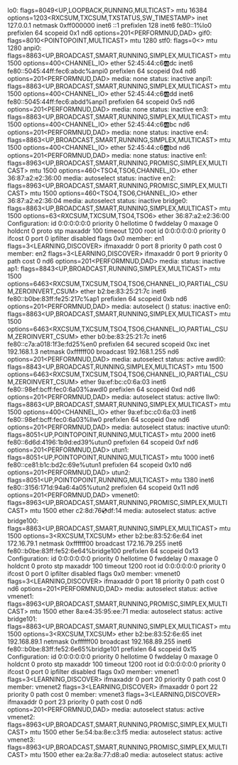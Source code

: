 lo0: flags=8049<UP,LOOPBACK,RUNNING,MULTICAST> mtu 16384
	options=1203<RXCSUM,TXCSUM,TXSTATUS,SW_TIMESTAMP>
	inet 127.0.0.1 netmask 0xff000000 
	inet6 ::1 prefixlen 128 
	inet6 fe80::1%lo0 prefixlen 64 scopeid 0x1 
	nd6 options=201<PERFORMNUD,DAD>
gif0: flags=8010<POINTOPOINT,MULTICAST> mtu 1280
stf0: flags=0<> mtu 1280
anpi0: flags=8863<UP,BROADCAST,SMART,RUNNING,SIMPLEX,MULTICAST> mtu 1500
	options=400<CHANNEL_IO>
	ether 52:45:44:c6:ab:dc 
	inet6 fe80::5045:44ff:fec6:abdc%anpi0 prefixlen 64 scopeid 0x4 
	nd6 options=201<PERFORMNUD,DAD>
	media: none
	status: inactive
anpi1: flags=8863<UP,BROADCAST,SMART,RUNNING,SIMPLEX,MULTICAST> mtu 1500
	options=400<CHANNEL_IO>
	ether 52:45:44:c6:ab:dd 
	inet6 fe80::5045:44ff:fec6:abdd%anpi1 prefixlen 64 scopeid 0x5 
	nd6 options=201<PERFORMNUD,DAD>
	media: none
	status: inactive
en3: flags=8863<UP,BROADCAST,SMART,RUNNING,SIMPLEX,MULTICAST> mtu 1500
	options=400<CHANNEL_IO>
	ether 52:45:44:c6:ab:bc 
	nd6 options=201<PERFORMNUD,DAD>
	media: none
	status: inactive
en4: flags=8863<UP,BROADCAST,SMART,RUNNING,SIMPLEX,MULTICAST> mtu 1500
	options=400<CHANNEL_IO>
	ether 52:45:44:c6:ab:bd 
	nd6 options=201<PERFORMNUD,DAD>
	media: none
	status: inactive
en1: flags=8963<UP,BROADCAST,SMART,RUNNING,PROMISC,SIMPLEX,MULTICAST> mtu 1500
	options=460<TSO4,TSO6,CHANNEL_IO>
	ether 36:87:a2:e2:36:00 
	media: autoselect <full-duplex>
	status: inactive
en2: flags=8963<UP,BROADCAST,SMART,RUNNING,PROMISC,SIMPLEX,MULTICAST> mtu 1500
	options=460<TSO4,TSO6,CHANNEL_IO>
	ether 36:87:a2:e2:36:04 
	media: autoselect <full-duplex>
	status: inactive
bridge0: flags=8863<UP,BROADCAST,SMART,RUNNING,SIMPLEX,MULTICAST> mtu 1500
	options=63<RXCSUM,TXCSUM,TSO4,TSO6>
	ether 36:87:a2:e2:36:00 
	Configuration:
		id 0:0:0:0:0:0 priority 0 hellotime 0 fwddelay 0
		maxage 0 holdcnt 0 proto stp maxaddr 100 timeout 1200
		root id 0:0:0:0:0:0 priority 0 ifcost 0 port 0
		ipfilter disabled flags 0x0
	member: en1 flags=3<LEARNING,DISCOVER>
	        ifmaxaddr 0 port 8 priority 0 path cost 0
	member: en2 flags=3<LEARNING,DISCOVER>
	        ifmaxaddr 0 port 9 priority 0 path cost 0
	nd6 options=201<PERFORMNUD,DAD>
	media: <unknown type>
	status: inactive
ap1: flags=8843<UP,BROADCAST,RUNNING,SIMPLEX,MULTICAST> mtu 1500
	options=6463<RXCSUM,TXCSUM,TSO4,TSO6,CHANNEL_IO,PARTIAL_CSUM,ZEROINVERT_CSUM>
	ether b2:be:83:25:21:7c 
	inet6 fe80::b0be:83ff:fe25:217c%ap1 prefixlen 64 scopeid 0xb 
	nd6 options=201<PERFORMNUD,DAD>
	media: autoselect (<unknown type>)
	status: inactive
en0: flags=8863<UP,BROADCAST,SMART,RUNNING,SIMPLEX,MULTICAST> mtu 1500
	options=6463<RXCSUM,TXCSUM,TSO4,TSO6,CHANNEL_IO,PARTIAL_CSUM,ZEROINVERT_CSUM>
	ether b0:be:83:25:21:7c 
	inet6 fe80::c7a:a018:1f3e:fd25%en0 prefixlen 64 secured scopeid 0xc 
	inet 192.168.1.3 netmask 0xffffff00 broadcast 192.168.1.255
	nd6 options=201<PERFORMNUD,DAD>
	media: autoselect
	status: active
awdl0: flags=8843<UP,BROADCAST,RUNNING,SIMPLEX,MULTICAST> mtu 1500
	options=6463<RXCSUM,TXCSUM,TSO4,TSO6,CHANNEL_IO,PARTIAL_CSUM,ZEROINVERT_CSUM>
	ether 9a:ef:bc:c0:6a:03 
	inet6 fe80::98ef:bcff:fec0:6a03%awdl0 prefixlen 64 scopeid 0xd 
	nd6 options=201<PERFORMNUD,DAD>
	media: autoselect
	status: active
llw0: flags=8863<UP,BROADCAST,SMART,RUNNING,SIMPLEX,MULTICAST> mtu 1500
	options=400<CHANNEL_IO>
	ether 9a:ef:bc:c0:6a:03 
	inet6 fe80::98ef:bcff:fec0:6a03%llw0 prefixlen 64 scopeid 0xe 
	nd6 options=201<PERFORMNUD,DAD>
	media: autoselect
	status: inactive
utun0: flags=8051<UP,POINTOPOINT,RUNNING,MULTICAST> mtu 2000
	inet6 fe80::6d6d:4196:1b9d:ed39%utun0 prefixlen 64 scopeid 0xf 
	nd6 options=201<PERFORMNUD,DAD>
utun1: flags=8051<UP,POINTOPOINT,RUNNING,MULTICAST> mtu 1000
	inet6 fe80::ce81:b1c:bd2c:69e%utun1 prefixlen 64 scopeid 0x10 
	nd6 options=201<PERFORMNUD,DAD>
utun2: flags=8051<UP,POINTOPOINT,RUNNING,MULTICAST> mtu 1380
	inet6 fe80::3156:171d:94a6:4a05%utun2 prefixlen 64 scopeid 0x11 
	nd6 options=201<PERFORMNUD,DAD>
vmenet0: flags=8963<UP,BROADCAST,SMART,RUNNING,PROMISC,SIMPLEX,MULTICAST> mtu 1500
	ether c2:8d:76:cd:df:14 
	media: autoselect
	status: active
bridge100: flags=8863<UP,BROADCAST,SMART,RUNNING,SIMPLEX,MULTICAST> mtu 1500
	options=3<RXCSUM,TXCSUM>
	ether b2:be:83:52:6e:64 
	inet 172.16.79.1 netmask 0xffffff00 broadcast 172.16.79.255
	inet6 fe80::b0be:83ff:fe52:6e64%bridge100 prefixlen 64 scopeid 0x13 
	Configuration:
		id 0:0:0:0:0:0 priority 0 hellotime 0 fwddelay 0
		maxage 0 holdcnt 0 proto stp maxaddr 100 timeout 1200
		root id 0:0:0:0:0:0 priority 0 ifcost 0 port 0
		ipfilter disabled flags 0x0
	member: vmenet0 flags=3<LEARNING,DISCOVER>
	        ifmaxaddr 0 port 18 priority 0 path cost 0
	nd6 options=201<PERFORMNUD,DAD>
	media: autoselect
	status: active
vmenet1: flags=8963<UP,BROADCAST,SMART,RUNNING,PROMISC,SIMPLEX,MULTICAST> mtu 1500
	ether 8a:e4:35:95:ee:71 
	media: autoselect
	status: active
bridge101: flags=8863<UP,BROADCAST,SMART,RUNNING,SIMPLEX,MULTICAST> mtu 1500
	options=3<RXCSUM,TXCSUM>
	ether b2:be:83:52:6e:65 
	inet 192.168.89.1 netmask 0xffffff00 broadcast 192.168.89.255
	inet6 fe80::b0be:83ff:fe52:6e65%bridge101 prefixlen 64 scopeid 0x15 
	Configuration:
		id 0:0:0:0:0:0 priority 0 hellotime 0 fwddelay 0
		maxage 0 holdcnt 0 proto stp maxaddr 100 timeout 1200
		root id 0:0:0:0:0:0 priority 0 ifcost 0 port 0
		ipfilter disabled flags 0x0
	member: vmenet1 flags=3<LEARNING,DISCOVER>
	        ifmaxaddr 0 port 20 priority 0 path cost 0
	member: vmenet2 flags=3<LEARNING,DISCOVER>
	        ifmaxaddr 0 port 22 priority 0 path cost 0
	member: vmenet3 flags=3<LEARNING,DISCOVER>
	        ifmaxaddr 0 port 23 priority 0 path cost 0
	nd6 options=201<PERFORMNUD,DAD>
	media: autoselect
	status: active
vmenet2: flags=8963<UP,BROADCAST,SMART,RUNNING,PROMISC,SIMPLEX,MULTICAST> mtu 1500
	ether 5e:54:ba:8e:c3:f5 
	media: autoselect
	status: active
vmenet3: flags=8963<UP,BROADCAST,SMART,RUNNING,PROMISC,SIMPLEX,MULTICAST> mtu 1500
	ether ea:2a:8a:77:d8:a0 
	media: autoselect
	status: active
